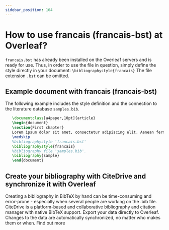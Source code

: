 ```yaml
---
sidebar_position: 164
---
```


# How to use francais (francais-bst) at Overleaf?
`francais.bst` has already been installed on the Overleaf servers and is ready for use. Thus, in order to use the file in question, simply define the style directly in your document: `\bibliographystyle{francais}` The file extension `.bst` can be omitted.

## Example document with francais (francais-bst)
The following example includes the style definition and the connection to the literature database `samples.bib`.
```tex
   \documentclass[a4paper,10pt]{article}
   \begin{document}
   \section{First chapter}
   Lorem ipsum dolor sit amet, consectetur adipiscing elit. Aenean fermentum justo massa, ut maximus mauris sodales et. Aenean vel elit a erat rhoncus pharetra.
   \medskip
   %bibliographystyle 'francais.bst'
   \bibliographystyle{francais}
   %bibliography file 'samples.bib'.
   \bibliography{sample}
   \end{document}
```

## Create your bibliography with CiteDrive and synchronize it with Overleaf
Creating a bibliography in BibTeX by hand can be time-consuming and error-prone - especially when several people are working on the .bib file. CiteDrive is a platform-based and collaborative bibliography and citation manager with native BibTeX support. Export your data directly to Overleaf. Changes to the data are automatically synchronized, no matter who makes them or when. Find out more